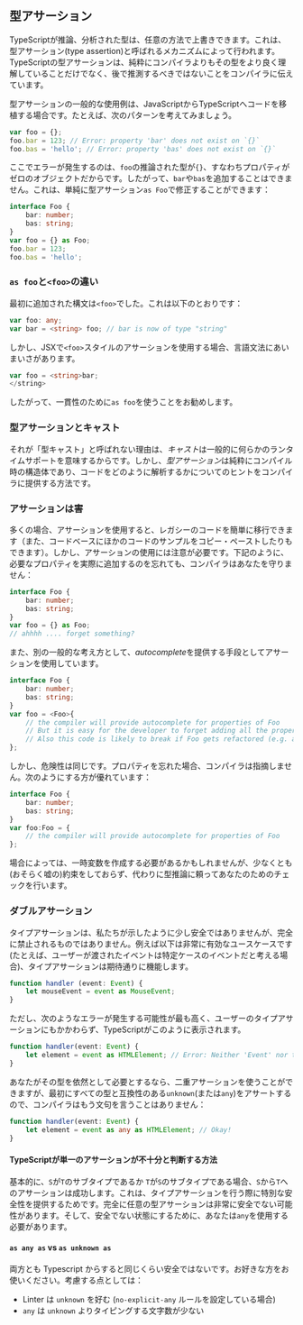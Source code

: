 ## 型アサーション
TypeScriptが推論、分析された型は、任意の方法で上書きできます。これは、型アサーション(type assertion)と呼ばれるメカニズムによって行われます。TypeScriptの型アサーションは、純粋にコンパイラよりもその型をより良く理解していることだけでなく、後で推測するべきではないことをコンパイラに伝えています。

型アサーションの一般的な使用例は、JavaScriptからTypeScriptへコードを移植する場合です。たとえば、次のパターンを考えてみましょう。

```ts
var foo = {};
foo.bar = 123; // Error: property 'bar' does not exist on `{}`
foo.bas = 'hello'; // Error: property 'bas' does not exist on `{}`
```

ここでエラーが発生するのは、`foo`の推論された型が`{}`、すなわちプロパティがゼロのオブジェクトだからです。したがって、`bar`や`bas`を追加することはできません。これは、単純に型アサーション`as Foo`で修正することができます：

```ts
interface Foo {
    bar: number;
    bas: string;
}
var foo = {} as Foo;
foo.bar = 123;
foo.bas = 'hello';
```

### `as foo`と`<foo>`の違い
最初に追加された構文は`<foo>`でした。これは以下のとおりです：

```ts
var foo: any;
var bar = <string> foo; // bar is now of type "string"
```
しかし、JSXで`<foo>`スタイルのアサーションを使用する場合、言語文法にあいまいさがあります。

```ts
var foo = <string>bar;
</string>
```

したがって、一貫性のために`as foo`を使うことをお勧めします。

### 型アサーションとキャスト
それが「型キャスト」と呼ばれない理由は、*キャスト*は一般的に何らかのランタイムサポートを意味するからです。しかし、*型アサーション*は純粋にコンパイル時の構造体であり、コードをどのように解析するかについてのヒントをコンパイラに提供する方法です。

### アサーションは害
多くの場合、アサーションを使用すると、レガシーのコードを簡単に移行できます（また、コードベースにほかのコードのサンプルをコピー・ペーストしたりもできます）。しかし、アサーションの使用には注意が必要です。下記のように、必要なプロパティを実際に追加するのを忘れても、コンパイラはあなたを守りません：

```ts
interface Foo {
    bar: number;
    bas: string;
}
var foo = {} as Foo;
// ahhhh .... forget something?
```

また、別の一般的な考え方として、*autocomplete*を提供する手段としてアサーションを使用しています。

```ts
interface Foo {
    bar: number;
    bas: string;
}
var foo = <Foo>{
    // the compiler will provide autocomplete for properties of Foo
    // But it is easy for the developer to forget adding all the properties
    // Also this code is likely to break if Foo gets refactored (e.g. a new property added)
};
```

しかし、危険性は同じです。プロパティを忘れた場合、コンパイラは指摘しません。次のようにする方が優れています：

```ts
interface Foo {
    bar: number;
    bas: string;
}
var foo:Foo = {
    // the compiler will provide autocomplete for properties of Foo
};
```

場合によっては、一時変数を作成する必要があるかもしれませんが、少なくとも(おそらく嘘の)約束をしておらず、代わりに型推論に頼ってあなたのためのチェックを行います。

### ダブルアサーション
タイプアサーションは、私たちが示したように少し安全ではありませんが、完全に禁止されるものではありません。例えば以下は非常に有効なユースケースです(たとえば、ユーザーが渡されたイベントは特定ケースのイベントだと考える場合)、タイプアサーションは期待通りに機能します。

```ts
function handler (event: Event) {
    let mouseEvent = event as MouseEvent;
}
```

ただし、次のようなエラーが発生する可能性が最も高く、ユーザーのタイプアサーションにもかかわらず、TypeScriptがこのように表示されます。

```ts
function handler(event: Event) {
    let element = event as HTMLElement; // Error: Neither 'Event' nor type 'HTMLElement' is assignable to the other
}
```

あなたがその型を依然として必要とするなら、二重アサーションを使うことができますが、最初にすべての型と互換性のある`unknown`(または`any`)をアサートするので、コンパイラはもう文句を言うことはありません：

```ts
function handler(event: Event) {
    let element = event as any as HTMLElement; // Okay!
}
```

#### TypeScriptが単一のアサーションが不十分と判断する方法
基本的に、`S`が`T`のサブタイプであるか `T`が`S`のサブタイプである場合、`S`から`T`へのアサーションは成功します。これは、タイプアサーションを行う際に特別な安全性を提供するためです。完全に任意の型アサーションは非常に安全でない可能性があります。そして、安全でない状態にするために、あなたは`any`を使用する必要があります。

#### `as any as` vs `as unknown as`
両方とも Typescript からすると同じくらい安全ではないです。お好きな方をお使いください。考慮する点としては：
- Linter は `unknown` を好む (`no-explicit-any` ルールを設定している場合)
- `any` は `unknown` よりタイピングする文字数が少ない
